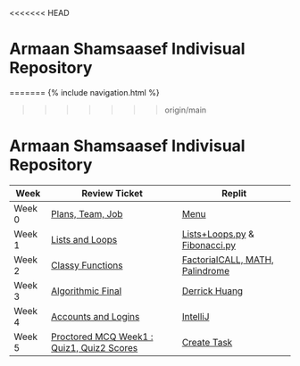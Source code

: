 <<<<<<< HEAD
# Armaan Shamsaasef Indivisual Repository
=======
{% include navigation.html %}
>>>>>>> origin/main

# Armaan Shamsaasef Indivisual Repository 

Week | Review Ticket | Replit |
----- | ----- | ----- |
Week 0 | [Plans, Team, Job](https://github.com/xXAASXx/Armaan-Shamsaasef-2-/issues/1) | [Menu](https://replit.com/@ArmaanShamsaase/Armaan-Shamsaasef-2-1#Menu.py) |
Week 1 | [Lists and Loops](https://github.com/xXAASXx/Armaan-Shamsaasef-2-/issues/2) | [Lists+Loops.py](https://replit.com/@ArmaanShamsaase/Armaan-Shamsaasef-2-1#list+loops.py) & [Fibonacci.py](https://replit.com/@ArmaanShamsaase/Armaan-Shamsaasef-2-1#fib.py)
Week 2 | [Classy Functions](https://github.com/xXAASXx/Armaan-Shamsaasef-2-/issues/3) | [FactorialCALL, MATH, Palindrome](https://replit.com/@ArmaanShamsaase/Armaan-Shamsaasef-2-1#Menu.py)
Week 3 | [Algorithmic Final](https://github.com/xXAASXx/Armaan-Shamsaasef-2-/issues/5) | [Derrick Huang](https://replit.com/@DerrickHuang2/derrickindividual-1#main.py)
Week 4 | [Accounts and Logins](https://github.com/xXAASXx/Armaan-Shamsaasef-2-/issues/6) | [IntelliJ]()
Week 5 | [Proctored MCQ Week1 : Quiz1, Quiz2 Scores](https://github.com/xXAASXx/Armaan-Shamsaasef-2-/issues/6) | [Create Task]()







